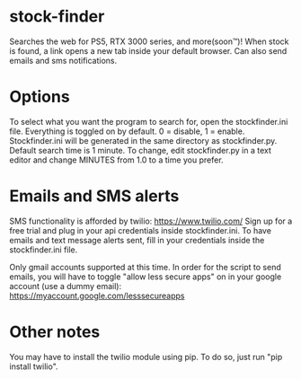 # stock-finder
Searches the web for PS5, RTX 3000 series, and more(soon™)!
When stock is found, a link opens a new tab inside your default browser. Can also send emails and sms notifications.

# Options
To select what you want the program to search for, open the stockfinder.ini file. Everything is toggled on by default. 0 = disable, 1 = enable.
Stockfinder.ini will be generated in the same directory as stockfinder.py. Default search time is 1 minute. To change, edit stockfinder.py in a text editor and change MINUTES from 1.0 to a time you prefer.

# Emails and SMS alerts
SMS functionality is afforded by twilio: https://www.twilio.com/ Sign up for a free trial and plug in your api credentials inside stockfinder.ini.
To have emails and text message alerts sent, fill in your credentials inside the stockfinder.ini file.

Only gmail accounts supported at this time. In order for the script to send emails, you will have to toggle "allow less secure apps" on in your google account (use a dummy email): https://myaccount.google.com/lesssecureapps

# Other notes
You may have to install the twilio module using pip. To do so, just run "pip install twilio".
